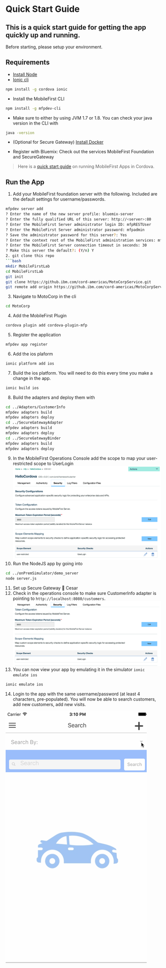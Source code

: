 # Quick Start Guide

## This is a quick start guide for getting the app quickly up and running.

Before starting, please setup your environment.

## Requirements

- [Install Node](https://nodejs.org/en/) 
- [Ionic cli](http://ionicframework.com/getting-started/)
```bash
npm install -g cordova ionic
```
- Install the MobileFirst CLI
```bash
npm install -g mfpdev-cli
```
- Make sure to either by using JVM 1.7 or 1.8. You can check your java version in the CLI with
```bash
java -version
```
- (Optional for Secure Gateway) [Install Docker](https://docs.docker.com/engine/installation/)

- Register with Bluemix: Check out the services MobileFirst Foundation and SecureGateway

> Here is a [quick start guide](https://mobilefirstplatform.ibmcloud.com/tutorials/en/foundation/8.0/quick-start/cordova/
) on running MobileFirst Apps in Cordova.


## Run the App

1. Add your MobileFirst foundation server with the following. 
Included are the default settings for username/passwords.
```bash
mfpdev server add 
? Enter the name of the new server profile: bluemix-server
? Enter the fully qualified URL of this server: http://<server>:80
? Enter the MobileFirst Server administrator login ID: mfpRESTUser
? Enter the MobileFirst Server administrator password: mfpadmin
? Save the administrator password for this server?: Yes
? Enter the context root of the MobileFirst administration services: mfpadmin
? Enter the MobileFirst Server connection timeout in seconds: 30
? Make this server the default?: (Y/n) Y
2. git clone this repo
```bash
mkdir MobileFirstLab
cd MobileFirstLab
git init
git clone https://github.ibm.com/cord-americas/MotoCorpService.git
git remote add origin https://github.ibm.com/cord-americas/MotoCorpService.git
```
3. Navigate to MotoCorp in the cli 
```bash
cd MotoCorp
```
4. Add the MobileFirst Plugin 
```bash
cordova plugin add cordova-plugin-mfp
```
5. Register the application
```bash
mfpdev app register
```
6. Add the ios plaform
```bash
ionic platform add ios
```
7. Build the ios platform. You will need to do this every time you make a change in the app.
```bash
ionic build ios
```
8. Build the adapters and deploy them with 
```bash
cd ../Adapters/CustomerInfo
mfpdev adapters build
mfpdev adapters deploy
cd ../SecureGatewayAdapter
mfpdev adapters build
mfpdev adapters deploy
cd ../SecureGatewayBinder
mfpdev adapters build
mfpdev adapters deploy
```
9. In the MobileFirst Operations Console add the scope to map your user-restricted scope to UserLogin
![Scope Mapping](/Lab/img/scope-mapping.png)
10. Run the NodeJS app by going into
```bash
cd ../onPremSimulator/demo_server
node server.js
```
11. Set up Secure Gateway :pushpin: Cesar
12. Check in the operations console to make sure CustomerInfo adapter is pointing to `http://localhost:8080/customers`.
![Scope Mapping](/Lab/img/on-prem-crm.png)
13. You can now view your app by emulating it in the simulator `ionic emulate ios`
```bash
ionic emulate ios
```
14. Login to the app with the same username/password (at least 4 characters, pre-populated).
You will now be able to search customers, add new customers, add new visits.

![Demo](/Lab/img/demo.gif)